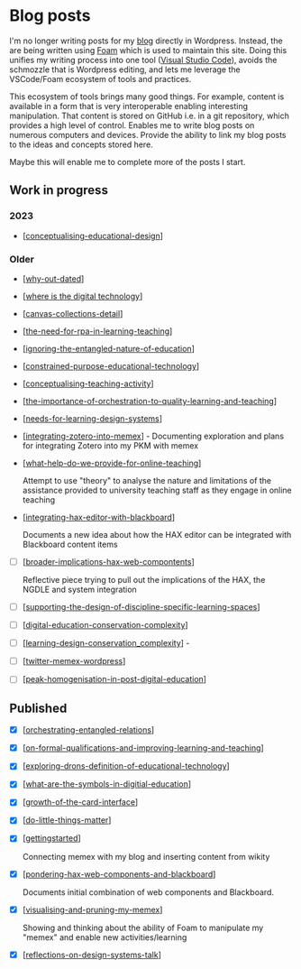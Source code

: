 # Blog posts

I'm no longer writing posts for my [blog](https://djon.es/blog/) directly in Wordpress. Instead, the are being written using [Foam](https://foambubble.github.io/foam/) which is used to maintain this site. Doing this unifies my writing process into one tool ([Visual Studio Code](https://en.wikipedia.org/wiki/Visual_Studio_Code)), avoids the schmozzle that is Wordpress editing, and lets me leverage the VSCode/Foam ecosystem of tools and practices. 

This ecosystem of tools brings many good things. For example, content is available in a form that is very interoperable enabling interesting manipulation. That content is stored on GitHub i.e. in a git repository, which provides a high level of control. Enables me to write blog posts on numerous computers and devices. Provide the ability to link my blog posts to the ideas and concepts stored here.

Maybe this will enable me to complete more of the posts I start.

## Work in progress

### 2023

- [[conceptualising-educational-design]]

### Older

- [[why-out-dated]]
- [[where is the digital technology]]
- [[canvas-collections-detail]]
- [[the-need-for-rpa-in-learning-teaching]]
- [[ignoring-the-entangled-nature-of-education]]
- [[constrained-purpose-educational-technology]]
- [[conceptualising-teaching-activity]]
- [[the-importance-of-orchestration-to-quality-learning-and-teaching]]
- [[needs-for-learning-design-systems]]
- [[integrating-zotero-into-memex]] - Documenting exploration and plans for integrating Zotero into my PKM with memex
- [[what-help-do-we-provide-for-online-teaching]] 

     Attempt to use "theory" to analyse the nature and limitations of the assistance provided to university teaching staff as they engage in online teaching

- [[integrating-hax-editor-with-blackboard]]

    Documents a new idea about how the HAX editor can be integrated with Blackboard content items

- [ ] [[broader-implications-hax-web-compontents]]

    Reflective piece trying to pull out the implications of the HAX, the NGDLE and system integration

- [ ] [[supporting-the-design-of-discipline-specific-learning-spaces]]
- [ ] [[digital-education-conservation-complexity]]
- [ ] [[learning-design-conservation_complexity]] - 
- [ ] [[twitter-memex-wordpress]]
- [ ] [[peak-homogenisation-in-post-digital-education]]

## Published

- [X] [[orchestrating-entangled-relations]]
- [X] [[on-formal-qualifications-and-improving-learning-and-teaching]]
- [X] [[exploring-drons-definition-of-educational-technology]]
- [x] [[what-are-the-symbols-in-digitial-education]]
- [x] [[growth-of-the-card-interface]]
- [x] [[do-little-things-matter]]
- [X] [[gettingstarted]]

    Connecting memex with my blog and inserting content from wikity

- [X] [[pondering-hax-web-components-and-blackboard]] 

    Documents initial combination of web components and Blackboard.

- [X] [[visualising-and-pruning-my-memex]] 

    Showing and thinking about the ability of Foam to manipulate my "memex" and enable new activities/learning

- [X] [[reflections-on-design-systems-talk]]



[//begin]: # "Autogenerated link references for markdown compatibility"
[conceptualising-educational-design]: 2023/conceptualising-educational-design "Conceptualising education design practice - where do we fit?"
[why-out-dated]: 2023/why-out-dated "why-out-dated"
[where is the digital technology]: <2022/where is the digital technology> "where is the digital technology"
[canvas-collections-detail]: 2022/canvas-collections-detail "Canvas Collection: Purpose, How, and Functionality"
[the-need-for-rpa-in-learning-teaching]: the-need-for-rpa-in-learning-teaching "Introduction"
[ignoring-the-entangled-nature-of-education]: 2021/ignoring-the-entangled-nature-of-education "ignoring-the-entangled-nature-of-education"
[constrained-purpose-educational-technology]: 2021/constrained-purpose-educational-technology "Problems with the constrained purpose of educational technologies and their orchestration"
[conceptualising-teaching-activity]: 2021/conceptualising-teaching-activity "Conceptutalising the complexity of teaching activity"
[the-importance-of-orchestration-to-quality-learning-and-teaching]: the-importance-of-orchestration-to-quality-learning-and-teaching "the-importance-of-orchestration-to-quality-learning-and-teaching"
[needs-for-learning-design-systems]: needs-for-learning-design-systems "Needs for Learning Design Systems"
[integrating-zotero-into-memex]: integrating-zotero-into-memex "Integrating Zotero into Foam"
[what-help-do-we-provide-for-online-teaching]: what-help-do-we-provide-for-online-teaching "What Help Do We Provide for Online Teaching"
[integrating-hax-editor-with-blackboard]: integrating-hax-editor-with-blackboard "Integrating Hax Editor with Blackboard"
[broader-implications-hax-web-compontents]: broader-implications-hax-web-compontents "Broader Implications Hax Web Compontents"
[supporting-the-design-of-discipline-specific-learning-spaces]: supporting-the-design-of-discipline-specific-learning-spaces "supporting-the-design-of-discipline-specific-learning-spaces"
[digital-education-conservation-complexity]: digital-education-conservation-complexity "digital-education-conservation-complexity"
[learning-design-conservation_complexity]: learning-design-conservation_complexity "Learning activities and issues with the conservation of complexity"
[twitter-memex-wordpress]: twitter-memex-wordpress "Twitter Memex Wordpress"
[peak-homogenisation-in-post-digital-education]: peak-homogenisation-in-post-digital-education "Peak consistency in Digital Education"
[orchestrating-entangled-relations]: 2022/orchestrating-entangled-relations "orchestrating-entangled-relations"
[on-formal-qualifications-and-improving-learning-and-teaching]: on-formal-qualifications-and-improving-learning-and-teaching "on-formal-qualifications-and-improving-learning-and-teaching"
[exploring-drons-definition-of-educational-technology]: 2021/exploring-drons-definition-of-educational-technology "exploring-drons-definition-of-educational-technology"
[what-are-the-symbols-in-digitial-education]: what-are-the-symbols-in-digitial-education "what-are-the-symbols-in-digitial-education"
[growth-of-the-card-interface]: growth-of-the-card-interface "growth-of-the-card-interface"
[do-little-things-matter]: do-little-things-matter "do-little-things-matter"
[gettingstarted]: gettingstarted "Getting started with memex"
[pondering-hax-web-components-and-blackboard]: pondering-hax-web-components-and-blackboard "Pondering Hax Web Components and Blackboard"
[visualising-and-pruning-my-memex]: visualising-and-pruning-my-memex "visualising-and-pruning-my-memex"
[reflections-on-design-systems-talk]: reflections-on-design-systems-talk "reflections-on-design-systems-talk"
[//end]: # "Autogenerated link references"